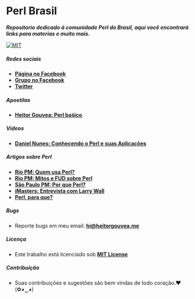 # Perl Brasil

***Repositorio dedicado á comunidade Perl do Brasil, aqui você encontrará links para materias e muito mais.***

[![MIT](https://img.shields.io/badge/license-MIT-blue.svg)](https://github.com/HeitorG/Perl-Brasil/blob/master/LICENSE.md)
 
 
##### Redes sociais

* [**Página no Facebook**](https://www.facebook.com/PerlBrOficial)
* [**Grupo no Facebook**](https://www.facebook.com/groups/PerlBrasilOficial/)
* [**Twitter**](https://twitter.com/Perl_Brasil)

##### Apostilas

* [**Heitor Gouvea: Perl baśico**](https://github.com/GouveaHeitor/Perl-Brasil/blob/master/apostilas/perl-basico.pdf)

##### Videos
* [**Daniel Nunes: Conhecendo o Perl e suas Aplicações**](https://www.youtube.com/watch?v=mdD8Wc_Jqx8)

##### Artigos sobre Perl

* [**Rio PM: Quem usa Perl?**](http://rio.pm.org/quem_usa.html)
* [**Rio PM: Mitos e FUD sobre Perl**](http://rio.pm.org/mitos.html)
* [**São Paulo PM: Por que Perl?**](http://sao-paulo.pm.org/pub/por-que-perl)
* [**iMasters: Entrevista com Larry Wall**](http://imasters.com.br/linguagens/perl/entrevista-larry-wall/?trace=1519021197&source=single)
* [**Perl, para que?**](http://www.devmedia.com.br/perl-para-que/12787)

##### Bugs

- Reporte bugs em meu email: **hi@heitorgouvea.me**

##### Licença

- Este trabalho está licenciado sob [**MIT License**](https://github.com/GouveaHeitor/Perl-Brasil/blob/master/LICENSE.md)

##### Contribuição

- Suas contribuições e sugestões são bem vindas de todo coração.♥ (✿◕‿◕)
